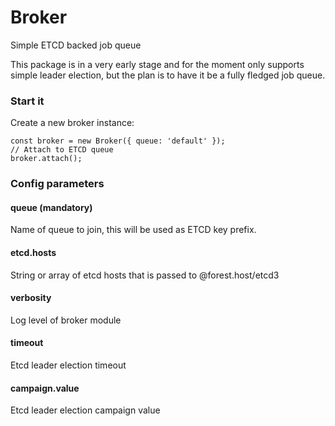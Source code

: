 
# Broker
Simple ETCD backed job queue

This package is in a very early stage and for the moment only supports simple leader election, but the plan is to have it be a fully fledged job queue.

### Start it

Create a new broker instance:
```
const broker = new Broker({ queue: 'default' });
// Attach to ETCD queue
broker.attach();
```

### Config parameters

#### queue (mandatory)
Name of queue to join, this will be used as ETCD key prefix.
#### etcd.hosts
String or array of etcd hosts that is passed to @forest.host/etcd3
#### verbosity
Log level of broker module
#### timeout
Etcd leader election timeout
#### campaign.value
Etcd leader election campaign value
